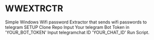 # WWEXTRCTR
Simple Windows Wifi password Extractor that sends wifi passwords to telegram
SETUP
   Clone Repo
 Input Your telegram Bot Token in 'YOUR_BOT_TOKEN'
Input telegramchat ID 'YOUR_CHAT_ID'
Run Script.

